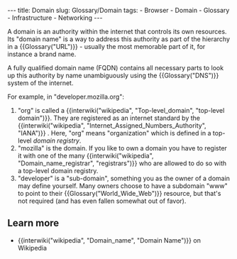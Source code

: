 --- title: Domain slug: Glossary/Domain tags: - Browser - Domain - Glossary - Infrastructure - Networking ---

A domain is an authority within the internet that controls its own resources. Its "domain name" is a way to address this authority as part of the hierarchy in a {{Glossary("URL")}} - usually the most memorable part of it, for instance a brand name.

A fully qualified domain name (FQDN) contains all necessary parts to look up this authority by name unambiguously using the {{Glossary("DNS")}} system of the internet.

For example, in "developer.mozilla.org":

1.  "org" is called a {{interwiki("wikipedia", "Top-level\_domain", "top-level domain")}}. They are registered as an internet standard by the {{interwiki("wikipedia", "Internet\_Assigned\_Numbers\_Authority", "IANA")}} . Here, "org" means "organization" which is defined in a top-level _domain registry_.
2.  "mozilla" is the domain. If you like to own a domain you have to register it with one of the many {{interwiki("wikipedia", "Domain\_name\_registrar", "registrars")}} who are allowed to do so with a top-level domain registry.
3.  "developer" is a "sub-domain", something you as the owner of a domain may define yourself. Many owners choose to have a subdomain "www" to point to their {{Glossary("World\_Wide\_Web")}} resource, but that's not required (and has even fallen somewhat out of favor).

## Learn more

- {{interwiki("wikipedia", "Domain\_name", "Domain Name")}} on Wikipedia
